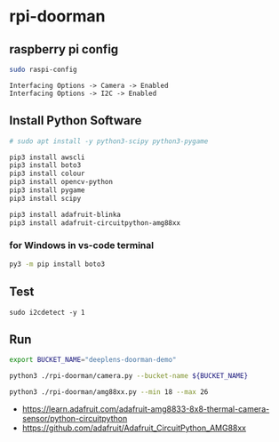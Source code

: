# rpi-doorman

## raspberry pi config

```bash
sudo raspi-config
```

```
Interfacing Options -> Camera -> Enabled
Interfacing Options -> I2C -> Enabled
```

## Install Python Software

```bash
# sudo apt install -y python3-scipy python3-pygame

pip3 install awscli
pip3 install boto3
pip3 install colour
pip3 install opencv-python
pip3 install pygame
pip3 install scipy

pip3 install adafruit-blinka
pip3 install adafruit-circuitpython-amg88xx
```

### for Windows in vs-code terminal

```bash
py3 -m pip install boto3
```

## Test

```
sudo i2cdetect -y 1
```

## Run

```bash
export BUCKET_NAME="deeplens-doorman-demo"

python3 ./rpi-doorman/camera.py --bucket-name ${BUCKET_NAME}

python3 ./rpi-doorman/amg88xx.py --min 18 --max 26
```

* <https://learn.adafruit.com/adafruit-amg8833-8x8-thermal-camera-sensor/python-circuitpython>
* <https://github.com/adafruit/Adafruit_CircuitPython_AMG88xx>
